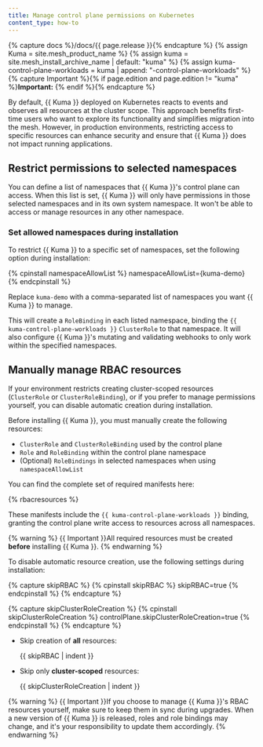 ```yaml
---
title: Manage control plane permissions on Kubernetes
content_type: how-to
---
```


{% capture docs %}/docs/{{ page.release }}{% endcapture %}
{% assign Kuma = site.mesh_product_name %}
{% assign kuma = site.mesh_install_archive_name | default: "kuma" %}
{% assign kuma-control-plane-workloads = kuma | append: "-control-plane-workloads" %}
{% capture Important %}{% if page.edition and page.edition != "kuma" %}**Important:** {% endif %}{% endcapture %}

By default, {{ Kuma }} deployed on Kubernetes reacts to events and observes all resources at the cluster scope. This approach benefits first-time users who want to explore its functionality and simplifies migration into the mesh. However, in production environments, restricting access to specific resources can enhance security and ensure that {{ Kuma }} does not impact running applications.

## Restrict permissions to selected namespaces

You can define a list of namespaces that {{ Kuma }}'s control plane can access. When this list is set, {{ Kuma }} will only have permissions in those selected namespaces and in its own system namespace. It won't be able to access or manage resources in any other namespace.

### Set allowed namespaces during installation

To restrict {{ Kuma }} to a specific set of namespaces, set the following option during installation:

{% cpinstall namespaceAllowList %}
namespaceAllowList={kuma-demo}
{% endcpinstall %}

Replace `kuma-demo` with a comma-separated list of namespaces you want {{ Kuma }} to manage.

This will create a `RoleBinding` in each listed namespace, binding the `{{ kuma-control-plane-workloads }}` `ClusterRole` to that namespace. It will also configure {{ Kuma }}'s mutating and validating webhooks to only work within the specified namespaces.

<!-- vale Google.Headings = NO -->
## Manually manage RBAC resources
<!-- vale Google.Headings = YES -->

If your environment restricts creating cluster-scoped resources (`ClusterRole` or `ClusterRoleBinding`), or if you prefer to manage permissions yourself, you can disable automatic creation during installation.

Before installing {{ Kuma }}, you must manually create the following resources:

* `ClusterRole` and `ClusterRoleBinding` used by the control plane
* `Role` and `RoleBinding` within the control plane namespace
* (Optional) `RoleBindings` in selected namespaces when using `namespaceAllowList`

You can find the complete set of required manifests here:

{% rbacresources %}

These manifests include the `{{ kuma-control-plane-workloads }}` binding, granting the control plane write access to resources across all namespaces.

{% warning %}
{{ Important }}All required resources must be created **before** installing {{ Kuma }}.
{% endwarning %}

To disable automatic resource creation, use the following settings during installation:

{% capture skipRBAC %}
{% cpinstall skipRBAC %}
skipRBAC=true
{% endcpinstall %}
{% endcapture %}

{% capture skipClusterRoleCreation %}
{% cpinstall skipClusterRoleCreation %}
controlPlane.skipClusterRoleCreation=true
{% endcpinstall %}
{% endcapture %}

* Skip creation of **all** resources:

  {{ skipRBAC | indent }}

* Skip only **cluster-scoped** resources:

  {{ skipClusterRoleCreation | indent }}

{% warning %}
{{ Important }}If you choose to manage {{ Kuma }}'s RBAC resources yourself, make sure to keep them in sync during upgrades. When a new version of {{ Kuma }} is released, roles and role bindings may change, and it's your responsibility to update them accordingly.
{% endwarning %}
